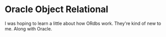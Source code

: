 # Oracle Object Relational

I was hoping to learn a little about how ORdbs work. They're kind of new to me. Along with Oracle. 

